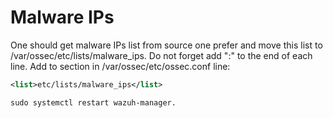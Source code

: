 # Malware IPs
One should get malware IPs list from source one prefer and move this list to /var/ossec/etc/lists/malware_ips. Do not forget add ":" to the end of each line.
Add to <ruleset> section in /var/ossec/etc/ossec.conf line:
```xml
<list>etc/lists/malware_ips</list>
```
```
sudo systemctl restart wazuh-manager.
```

